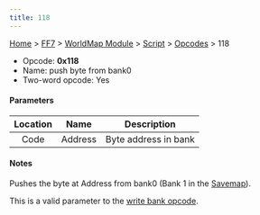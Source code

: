 ```yaml
---
title: 118
---
```


[Home](Main%20Page.md) > [FF7](FF7.md) > [WorldMap Module](FF7/WorldMap%20Module.md) > [Script](FF7/WorldMap%20Module/Script.md) > [Opcodes](FF7/WorldMap%20Module/Script/Opcodes.md) > 118

-   Opcode: **0x118**
-   Name: push byte from bank0
-   Two-word opcode: Yes

#### Parameters

| Location |  Name   |     Description      |
|:--------:|:-------:|:--------------------:|
|   Code   | Address | Byte address in bank |

#### Notes

Pushes the byte at Address from bank0 (Bank 1 in the [Savemap][]).

This is a valid parameter to the [write bank opcode][].

  [Savemap]: ../../../../Savemap.md "wikilink"
  [write bank opcode]: ../../../../WorldMap%20Module/Script/Opcodes/0e0.md "wikilink"
